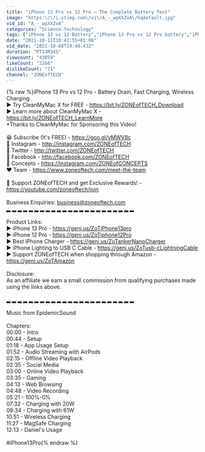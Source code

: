 ```yaml
---
title: "iPhone 13 Pro vs 12 Pro – The Complete Battery Test"
image: "https:\/\/i.ytimg.com\/vi\/A_-_wpXXZvA\/hqdefault.jpg"
vid_id: "A_-_wpXXZvA"
categories: "Science-Technology"
tags: ["iPhone 13 vs 12 Battery","iPhone 13 Pro vs 12 Pro battery","iPhone 13 Pro vs iPhone 12 Pro battery"]
date: "2021-10-11T10:43:55+03:00"
vid_date: "2021-10-08T19:48:43Z"
duration: "PT14M34S"
viewcount: "43059"
likeCount: "2266"
dislikeCount: "71"
channel: "ZONEofTECH"
---
```

{% raw %}iPhone 13 Pro vs 12 Pro - Battery Drain, Fast Charging, Wireless Charging<br />▶ Try CleanMyMac X for FREE  - <a rel="nofollow" target="blank" href="https://bit.ly/ZONEofTECH_Download">https://bit.ly/ZONEofTECH_Download</a><br />▶ Learn more about CleanMyMac X - <a rel="nofollow" target="blank" href="https://bit.ly/ZONEofTECH_LearnMore">https://bit.ly/ZONEofTECH_LearnMore</a><br />*Thanks to CleanMyMac for Sponsoring this Video!<br /><br />😁 Subscribe (It's FREE) - <a rel="nofollow" target="blank" href="https://goo.gl/yMWV8c">https://goo.gl/yMWV8c</a><br />🤳 Instagram - <a rel="nofollow" target="blank" href="http://instagram.com/ZONEofTECH">http://instagram.com/ZONEofTECH</a><br />🐤 Twitter - <a rel="nofollow" target="blank" href="http://twitter.com/ZONEofTECH">http://twitter.com/ZONEofTECH</a><br />📘 Facebook - <a rel="nofollow" target="blank" href="http://facebook.com/ZONEofTECH">http://facebook.com/ZONEofTECH</a><br />📱 Concepts - <a rel="nofollow" target="blank" href="https://instagram.com/ZONEofCONCEPTS">https://instagram.com/ZONEofCONCEPTS</a><br />❤️ Team - <a rel="nofollow" target="blank" href="https://www.zoneoftech.com/meet-the-team">https://www.zoneoftech.com/meet-the-team</a><br /><br />🍿 Support ZONEofTECH and get Exclusive Rewards! - <a rel="nofollow" target="blank" href="https://youtube.com/zoneoftech/join">https://youtube.com/zoneoftech/join</a><br /><br />Business Enquiries: business@zoneoftech.com<br />▂ ▂ ▂ ▂ ▂ ▂ ▂ ▂ ▂ ▂ ▂ ▂ ▂ ▂ ▂ ▂ ▂ ▂ ▂ ▂ ▂ ▂ ▂<br /><br />Product Links:<br />▶ iPhone 13 Pro - <a rel="nofollow" target="blank" href="https://geni.us/ZoTiPhone13pro">https://geni.us/ZoTiPhone13pro</a><br />▶ iPhone 12 Pro - <a rel="nofollow" target="blank" href="https://geni.us/ZoTiphone12Pro">https://geni.us/ZoTiphone12Pro</a><br />▶ Best iPhone Charger - <a rel="nofollow" target="blank" href="https://geni.us/ZoTankerNanoCharger">https://geni.us/ZoTankerNanoCharger</a><br />▶ iPhone Lighting to USB C Cable - <a rel="nofollow" target="blank" href="https://geni.us/ZoTusb-cLightningCable">https://geni.us/ZoTusb-cLightningCable</a><br />▶ Support ZONEofTECH when shopping through Amazon - <a rel="nofollow" target="blank" href="https://geni.us/ZoTAmazon">https://geni.us/ZoTAmazon</a><br /><br />Disclosure:<br />As an affiliate we earn a small commission from qualifying purchases made using the links above.<br /><br />▂ ▂ ▂ ▂ ▂ ▂ ▂ ▂ ▂ ▂ ▂ ▂ ▂ ▂ ▂ ▂ ▂ ▂ ▂ ▂ ▂ ▂ ▂<br /><br />Music from EpidemicSound<br /><br />Chapters:<br />00:00 - Intro<br />00:44 - Setup<br />01:18 - App Usage Setup<br />01:52 - Audio Streaming with AirPods<br />02:15 - Offline Video Playback<br />02:35 - Social Media<br />03:00 - Online Video Playback<br />03:35 - Gaming<br />04:13 - Web Browsing<br />04:48 - Video Recording<br />05:21 - 100%-0%<br />07:32 - Charging with 20W<br />09:34 - Charging with 61W<br />10:51 - Wireless Charging <br />11:27 - MagSafe Charging<br />12:13 - Daniel's Usage<br /><br />#iPhone13Pro{% endraw %}
